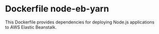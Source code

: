 # Dockerfile node-eb-yarn
 
This Dockerfile provides dependencies for deploying Node.js applications to AWS Elastic Beanstalk.